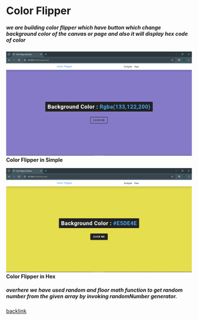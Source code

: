# Color Flipper

##### we are building color flipper which have button which change background color of the canvas or page and also it will display hex code of color

![Color Flipper](../01-color-flipper/images/Screenshot%20(626).png)
**Color Flipper in Simple**

![Color Flipper](../01-color-flipper/images/Screenshot%20(628).png)
**Color Flipper in Hex**

##### overhere we have used random and floor math function to get random number from the given array by invoking randomNumber generator.

[backlink](../ReadMe.md)